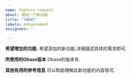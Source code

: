 ```yaml
---
name: Feature request
about: 增加一个新功能
title: "[NEW]"
labels: enhancement
assignees: ''

---
```


**希望增加的功能.**
希望添加的新功能,详细描述具体的需求即可.

**所使用的Obase版本**
Obase的版本号.

**其他有用的参考信息**
 可以帮助理解此新功能的内容皆可.
